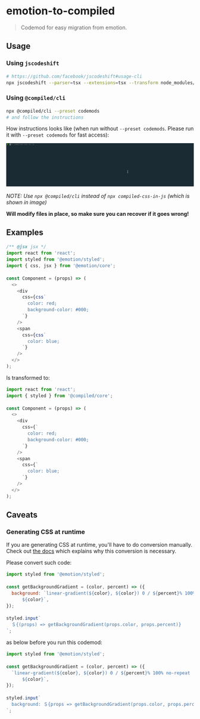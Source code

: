 # emotion-to-compiled

> Codemod for easy migration from emotion.

## Usage

### Using `jscodeshift`

```bash
# https://github.com/facebook/jscodeshift#usage-cli
npx jscodeshift --parser=tsx --extensions=tsx --transform node_modules/@compiled/core/dist/codemods/emotion-to-compiled src
```

### Using `@compiled/cli`

```bash
npx @compiled/cli --preset codemods
# and follow the instructions
```

How instructions looks like (when run without `--preset codemods`. Please run it with `--preset codemods` for fast access):

![emotion-to-compiled cli](./assets/emotion-to-compiled-cli.gif)

_NOTE: Use `npx @compiled/cli` instead of `npx compiled-css-in-js` (which is shown in image)_

**Will modify files in place, so make sure you can recover if it goes wrong!**

## Examples

```javascript
/** @jsx jsx */
import react from 'react';
import styled from '@emotion/styled';
import { css, jsx } from '@emotion/core';

const Component = (props) => (
  <>
    <div
      css={css`
        color: red;
        background-color: #000;
      `}
    />
    <span
      css={css`
        color: blue;
      `}
    />
  </>
);
```

Is transformed to:

```javascript
import react from 'react';
import { styled } from '@compiled/core';

const Component = (props) => (
  <>
    <div
      css={`
        color: red;
        background-color: #000;
      `}
    />
    <span
      css={`
        color: blue;
      `}
    />
  </>
);
```

## Caveats

### Generating CSS at runtime

If you are generating CSS at runtime, you'll have to do conversion manually. Check out [the docs](https://compiledcssinjs.com/docs/migrating#generating-css-at-runtime) which explains why this conversion is necessary.

Please convert such code:

```javascript
import styled from '@emotion/styled';

const getBackgroundGradient = (color, percent) => ({
  background: `linear-gradient(${color}, ${color}) 0 / ${percent}% 100% no-repeat
      ${color}`,
});

styled.input`
  ＄{(props) => getBackgroundGradient(props.color, props.percent)}
`;
```

as below before you run this codemod:

```javascript
import styled from '@emotion/styled';

const getBackgroundGradient = (color, percent) => ({
  `linear-gradient(${color}, ${color}) 0 / ${percent}% 100% no-repeat
      ${color}`,
});

styled.input`
  background: ＄{props => getBackgroundGradient(props.color, props.percent)};
`;
```
